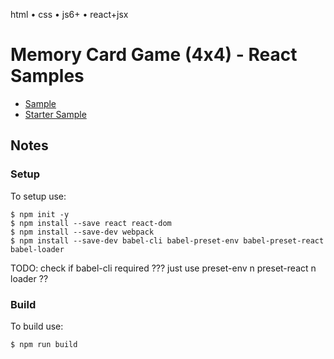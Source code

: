 html • css • js6+ • react+jsx

# Memory Card Game (4x4) - React Samples

- [Sample](http://memoryhtml.github.io/memory/react)
- [Starter Sample](http://memoryhtml.github.io/memory/react/starter.html)


## Notes

### Setup

To setup use:

    $ npm init -y
    $ npm install --save react react-dom
    $ npm install --save-dev webpack
    $ npm install --save-dev babel-cli babel-preset-env babel-preset-react babel-loader

TODO: check if babel-cli required ??? just use preset-env n preset-react n loader ??


### Build

To build use:

    $ npm run build
